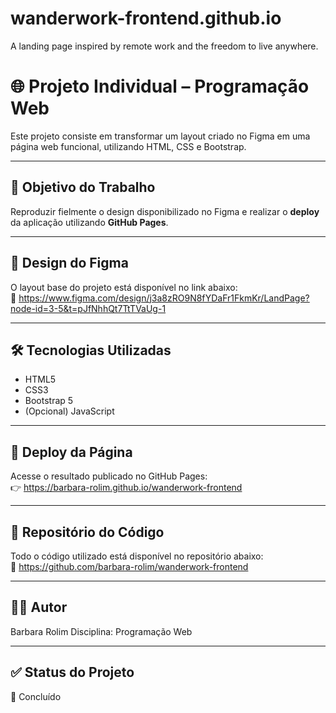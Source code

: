 # wanderwork-frontend.github.io
A landing page inspired by remote work and the freedom to live anywhere.

# 🌐 Projeto Individual – Programação Web

Este projeto consiste em transformar um layout criado no Figma em uma página web funcional, utilizando HTML, CSS e Bootstrap.

---

## 🎯 Objetivo do Trabalho

Reproduzir fielmente o design disponibilizado no Figma e realizar o **deploy** da aplicação utilizando **GitHub Pages**.

---

## 🎨 Design do Figma

O layout base do projeto está disponível no link abaixo:  
🔗 https://www.figma.com/design/j3a8zRO9N8fYDaFr1FkmKr/LandPage?node-id=3-5&t=pJfNhhQt7TtTVaUg-1

---

## 🛠 Tecnologias Utilizadas

- HTML5
- CSS3
- Bootstrap 5
- (Opcional) JavaScript

---

## 🔗 Deploy da Página

Acesse o resultado publicado no GitHub Pages:  
👉 https://barbara-rolim.github.io/wanderwork-frontend

---

## 📂 Repositório do Código

Todo o código utilizado está disponível no repositório abaixo:  
🔗 https://github.com/barbara-rolim/wanderwork-frontend


---

## 🧑‍💻 Autor

Barbara Rolim
Disciplina: Programação Web  

---

## ✅ Status do Projeto

📌 Concluído
